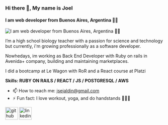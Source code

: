 ### **Hi there 👋, My name is Joel**
#### I am web developer from Buenos Aires, Argentina 👨‍💻
![I am web developer from Buenos Aires, Argentina 👨‍💻](https://media.tenor.com/NOYF3f82b_gAAAAC/programmer.gif)

I’m a high school biology teacher with a passion for science and technology but currently, i'm growing professionally as a software developer.

Nowhedays, im working as Back End Developer with Ruby on rails in Avenida+ company, building and maintaining marketplaces.

I did a bootcamp at Le Wagon with RoR and a React course at Platzi

**Skills: RUBY ON RAILS / REACT / JS / POSTGRESQL / AWS**

- 📫 How to reach me: jsejaldin@gmail.com 
- ⚡ Fun fact: I love workout, yoga, and do handstands 🏋️‍♂️🤸 


[<img src='https://cdn.jsdelivr.net/npm/simple-icons@3.0.1/icons/github.svg' alt='github' height='40'>](https://github.com/https://github.com/JoelJaldin)  [<img src='https://cdn.jsdelivr.net/npm/simple-icons@3.0.1/icons/linkedin.svg' alt='linkedin' height='40'>](https://www.linkedin.com/in/https://www.linkedin.com/in/joeljaldin//)  

